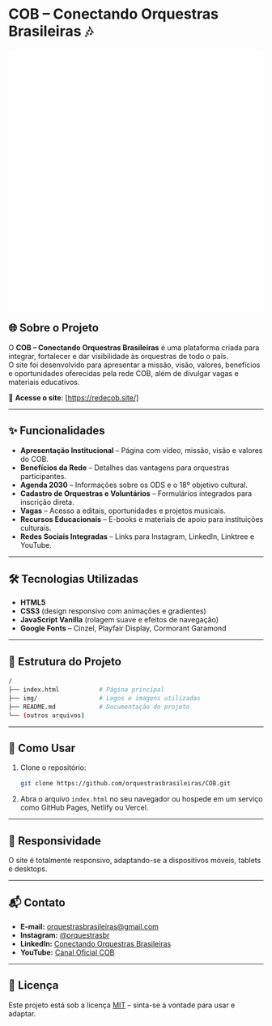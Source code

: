 # COB – Conectando Orquestras Brasileiras 🎶  

![Logo COB](img/COB_Circular_Branco.png)

## 🌐 Sobre o Projeto  
O **COB – Conectando Orquestras Brasileiras** é uma plataforma criada para integrar, fortalecer e dar visibilidade às orquestras de todo o país.  
O site foi desenvolvido para apresentar a missão, visão, valores, benefícios e oportunidades oferecidas pela rede COB, além de divulgar vagas e materiais educativos.

🔗 **Acesse o site**: [https://redecob.site/]  

---

## ✨ Funcionalidades  

- **Apresentação Institucional** – Página com vídeo, missão, visão e valores do COB.  
- **Benefícios da Rede** – Detalhes das vantagens para orquestras participantes.  
- **Agenda 2030** – Informações sobre os ODS e o 18º objetivo cultural.  
- **Cadastro de Orquestras e Voluntários** – Formulários integrados para inscrição direta.  
- **Vagas** – Acesso a editais, oportunidades e projetos musicais.  
- **Recursos Educacionais** – E-books e materiais de apoio para instituições culturais.  
- **Redes Sociais Integradas** – Links para Instagram, LinkedIn, Linktree e YouTube.  

---

## 🛠️ Tecnologias Utilizadas  

- **HTML5**  
- **CSS3** (design responsivo com animações e gradientes)  
- **JavaScript Vanilla** (rolagem suave e efeitos de navegação)  
- **Google Fonts** – Cinzel, Playfair Display, Cormorant Garamond  

---

## 📂 Estrutura do Projeto  

```bash
/
├── index.html           # Página principal
├── img/                 # Logos e imagens utilizadas
├── README.md            # Documentação do projeto
└── (outros arquivos)
```

---

## 🚀 Como Usar  

1. Clone o repositório:  
   ```bash
   git clone https://github.com/orquestrasbrasileiras/COB.git
   ```
2. Abra o arquivo `index.html` no seu navegador ou hospede em um serviço como GitHub Pages, Netlify ou Vercel.  

---

## 📱 Responsividade  
O site é totalmente responsivo, adaptando-se a dispositivos móveis, tablets e desktops.  

---

## 📬 Contato  
- **E-mail:** orquestrasbrasileiras@gmail.com  
- **Instagram:** [@orquestrasbr](https://www.instagram.com/orquestrasbr/)  
- **LinkedIn:** [Conectando Orquestras Brasileiras](https://www.linkedin.com/company/conectando-orquestras-brasileiras/)  
- **YouTube:** [Canal Oficial COB](https://www.youtube.com/channel/UC6H6IbeDM5X9h0JjqljnGnw)  

---

## 📝 Licença  
Este projeto está sob a licença [MIT](LICENSE) – sinta-se à vontade para usar e adaptar.  
